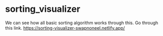 # sorting_visualizer
We can see how all basic sorting algorithm works through this.
Go through this link.
https://sorting-visualizer-swapnoneel.netlify.app/
